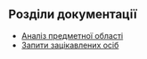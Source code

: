 ## Розділи документації
- [Аналіз предметної області](./docs/requirements/state-of-the-art.md)
- [Запити зацікавлених осіб](./docs/requirements/stakeholders-needs.md   )


